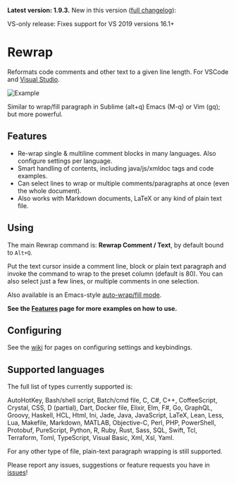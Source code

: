 **Latest version: 1.9.3.** New in this version ([full
changelog](https://github.com/stkb/vscode-rewrap/releases)):

VS-only release: Fixes support for VS 2019 versions 16.1+


# Rewrap

Reformats code comments and other text to a given line length. For VSCode and
[Visual Studio](https://marketplace.visualstudio.com/items?itemName=stkb.Rewrap-18980).

<!-- VS
![Example](/268780/1/example-smaller.png)
<!-- VSCODE -->
![Example](https://github.com/stkb/Rewrap/wiki/images/example.png)
<!-- -->

Similar to wrap/fill paragraph in Sublime (alt+q) Emacs (M-q) or Vim (gq); but
more powerful.


## Features ##

* Re-wrap single & multiline comment blocks in many languages. Also configure
  settings per language.
* Smart handling of contents, including java/js/xmldoc tags and code examples.
* Can select lines to wrap or multiple comments/paragraphs at once (even the whole document).
* Also works with Markdown documents, LaTeX or any kind of plain text file.


## Using ##

<!-- VS
Adds the **Rewrap Lines** item to the Edit menu, by default bound to `Alt+Q`.
<!-- VSCODE -->
The main Rewrap command is: **Rewrap Comment / Text**, by default bound to
`Alt+Q`.
<!-- -->

Put the text cursor inside a comment line, block or plain text paragraph and
invoke the command to wrap to the preset column (default is 80). You can also
select just a few lines, or multiple comments in one selection.

Also available is an Emacs-style [auto-wrap/fill
mode](https://github.com/stkb/Rewrap/wiki/Auto-wrap).

**See the [Features](https://github.com/stkb/Rewrap/wiki/Features) page for more
examples on how to use.**


## Configuring ##

<!-- VS
Go to _Tools -> Options -> Rewrap_ to configure.
<!-- -->

See the [wiki](https://github.com/stkb/vscode-rewrap/wiki) for pages on
configuring settings and keybindings.


## Supported languages ##

The full list of types currently supported is:

AutoHotKey, Bash/shell script, Batch/cmd file, C, C#, C++, CoffeeScript,
Crystal, CSS, D (partial), Dart, Docker file, Elixir, Elm, F#, Go, GraphQL,
Groovy, Haskell, HCL, Html, Ini, Jade, Java, JavaScript, LaTeX, Lean, Less, Lua,
Makefile, Markdown, MATLAB, Objective-C, Perl, PHP, PowerShell, Protobuf,
PureScript, Python, R, Ruby, Rust, Sass, SQL, Swift, Tcl, Terraform, Toml,
TypeScript, Visual Basic, Xml, Xsl, Yaml.

For any other type of file, plain-text paragraph wrapping is still supported.

Please report any issues, suggestions or feature requests you have in
[issues](https://github.com/stkb/Rewrap/issues)!
